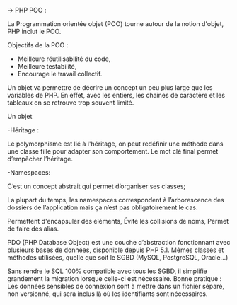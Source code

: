 -> PHP POO :

La Programmation orientée objet (POO) tourne autour de la notion d'objet, PHP inclut le POO.

Objectifs de la POO :
- Meilleure réutilisabilité du code,
- Meilleure testabilité,
- Encourage le travail collectif.

Un objet va permettre de décrire un concept un peu plus large que les variables de PHP. En effet,
avec les entiers, les chaines de caractère et les tableaux on se retrouve trop souvent limité.

Un objet

-Héritage :

Le polymorphisme est lié à l'héritage, on peut redéfinir une méthode dans une classe fille pour
adapter son comportement. Le mot clé final permet d’empêcher l’héritage.

-Namespaces:

C’est un concept abstrait qui permet d’organiser ses classes;

La plupart du temps, les namespaces correspondent à l’arborescence des dossiers de l’application
mais ça n’est pas obligatoirement le cas.

Permettent d'encapsuler des éléments, Évite les collisions de noms, Permet de faire des alias.

PDO (PHP Database Object) est une couche d’abstraction fonctionnant avec plusieurs bases de données,
disponible depuis PHP 5.1. Mêmes classes et méthodes utilisées, quelle que soit le SGBD (MySQL, PostgreSQL, Oracle...)

Sans rendre le SQL 100% compatible avec tous les SGBD, il simplifie grandement la migration lorsque
celle-ci est nécessaire. Bonne pratique : Les données sensibles de connexion sont à mettre dans un fichier séparé, non versionné,
qui sera inclus là où les identifiants sont nécessaires.

